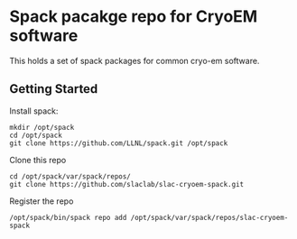 # Spack pacakge repo for CryoEM software

This holds a set of spack packages for common cryo-em software. 

## Getting Started

Install spack:
```
mkdir /opt/spack
cd /opt/spack
git clone https://github.com/LLNL/spack.git /opt/spack
```

Clone this repo
```
cd /opt/spack/var/spack/repos/
git clone https://github.com/slaclab/slac-cryoem-spack.git 
```

Register the repo
```
/opt/spack/bin/spack repo add /opt/spack/var/spack/repos/slac-cryoem-spack
```



